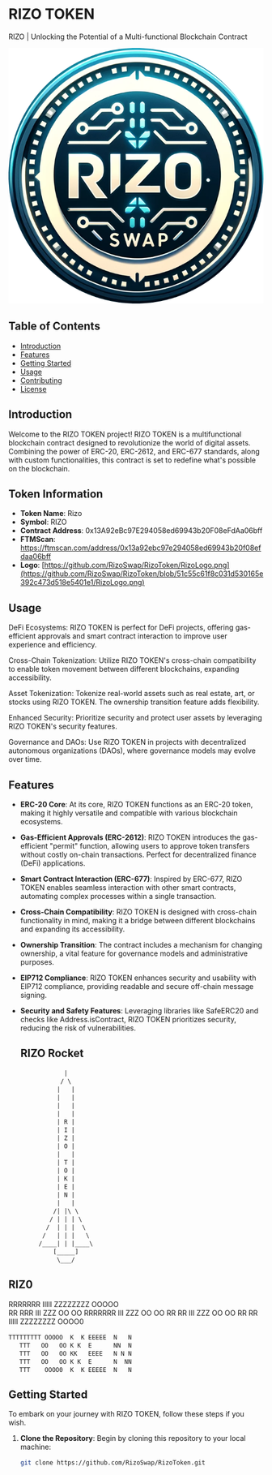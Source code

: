 # RIZO TOKEN

RIZO | Unlocking the Potential of a Multi-functional Blockchain Contract

![RIZO TOKEN](RizoLogo.png)

## Table of Contents

- [Introduction](#introduction)
- [Features](#features)
- [Getting Started](#getting-started)
- [Usage](#usage)
- [Contributing](#contributing)
- [License](#license)

## Introduction

Welcome to the RIZO TOKEN project! RIZO TOKEN is a multifunctional blockchain contract designed to revolutionize the world of digital assets. Combining the power of ERC-20, ERC-2612, and ERC-677 standards, along with custom functionalities, this contract is set to redefine what's possible on the blockchain.

## Token Information

- **Token Name**: Rizo
- **Symbol**: RIZO
- **Contract Address**: 0x13A92eBc97E294058ed69943b20F08eFdAa06bff
- **FTMScan**: https://ftmscan.com/address/0x13a92ebc97e294058ed69943b20f08efdaa06bff
- **Logo**: [https://github.com/RizoSwap/RizoToken/RizoLogo.png](https://github.com/RizoSwap/RizoToken/blob/51c55c61f8c031d530165e392c473d518e5401e1/RizoLogo.png)

## Usage
DeFi Ecosystems: RIZO TOKEN is perfect for DeFi projects, offering gas-efficient approvals and smart contract interaction to improve user experience and efficiency.

Cross-Chain Tokenization: Utilize RIZO TOKEN's cross-chain compatibility to enable token movement between different blockchains, expanding accessibility.

Asset Tokenization: Tokenize real-world assets such as real estate, art, or stocks using RIZO TOKEN. The ownership transition feature adds flexibility.

Enhanced Security: Prioritize security and protect user assets by leveraging RIZO TOKEN's security features.

Governance and DAOs: Use RIZO TOKEN in projects with decentralized autonomous organizations (DAOs), where governance models may evolve over time.

## Features

- **ERC-20 Core**: At its core, RIZO TOKEN functions as an ERC-20 token, making it highly versatile and compatible with various blockchain ecosystems.

- **Gas-Efficient Approvals (ERC-2612)**: RIZO TOKEN introduces the gas-efficient "permit" function, allowing users to approve token transfers without costly on-chain transactions. Perfect for decentralized finance (DeFi) applications.

- **Smart Contract Interaction (ERC-677)**: Inspired by ERC-677, RIZO TOKEN enables seamless interaction with other smart contracts, automating complex processes within a single transaction.

- **Cross-Chain Compatibility**: RIZO TOKEN is designed with cross-chain functionality in mind, making it a bridge between different blockchains and expanding its accessibility.

- **Ownership Transition**: The contract includes a mechanism for changing ownership, a vital feature for governance models and administrative purposes.

- **EIP712 Compliance**: RIZO TOKEN enhances security and usability with EIP712 compliance, providing readable and secure off-chain message signing.

- **Security and Safety Features**: Leveraging libraries like SafeERC20 and checks like Address.isContract, RIZO TOKEN prioritizes security, reducing the risk of vulnerabilities.

  ## RIZO Rocket


                  
                  |
                 / \
                |   |
                |   |
                |   |
                |   |
                | R |
                | I |
                | Z |
                | O |
                |   |
                | T |
                | O |
                | K |
                | E |
                | N |
                |   |
               /| |\ \
              / | | | \
             /  | | |  \
            /   | | |   \
           /____| | |____\
               [_____]
                \___/

## RIZ0

   RRRRRRR  IIIII ZZZZZZZZ   OOOOO  
   RR   RRR  III     ZZZ   OO     OO 
   RRRRRRR   III   ZZZ     OO     OO 
   RR  RR    III  ZZZ      OO     OO 
   RR   RR  IIIII ZZZZZZZZ   OOOO0  

    TTTTTTTTT OOOOO  K  K EEEEE  N   N 
       TTT   OO   OO K K  E      NN  N 
       TTT   OO   OO KK   EEEE   N N N 
       TTT   OO   OO K K  E      N  NN 
       TTT    OOOO0  K  K EEEEE  N   N




  

## Getting Started

To embark on your journey with RIZO TOKEN, follow these steps if you wish.

1. **Clone the Repository**: Begin by cloning this repository to your local machine:

   ```bash
   git clone https://github.com/RizoSwap/RizoToken.git
